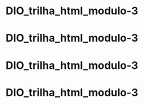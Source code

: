 # DIO_trilha_html_modulo-3
# DIO_trilha_html_modulo-3
# DIO_trilha_html_modulo-3
# DIO_trilha_html_modulo-3
